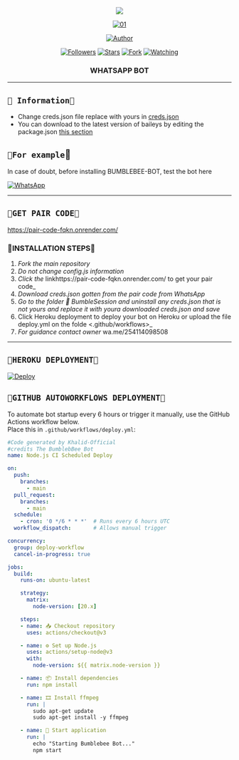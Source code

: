 
<p align="center"> 
<img src="https://komarev.com/ghpvc/?username=khalid-official&color=brightgreen" />

<p align="center">
    <a href="https://ibb.co/N6NMDtn"><img src="https://telegra.ph/file/a1fd461c49539f754af23.jpg" alt="01" border="0" /></a>
<p/>
<p align="center">
<a href="https://github.com/khalid-official"><img title="Author" src="https://img.shields.io/badge/BUMBLEBEE-BOT-black?style=for-the-badge&logo=whatsApp"></a>
<p/>
<p align="center">
<a href="https://github.com/khalid-official?tab=followers"><img title="Followers" src="https://img.shields.io/github/followers/khalid-official?label=Followers&style=social"></a>
<a href="https://github.com/khalid-official/BUMBLEBEE-BOT/stargazers/"><img title="Stars" src="https://img.shields.io/github/stars/khalid-official/BUMBLEBEE-BOT?&style=social"></a>
<a href="https://github.com/khalid-official/BUMBLEBEE-BOT/network/members"><img title="Fork" src="https://img.shields.io/github/forks/khalid-official/BUMBLEBEE-BOT?style=social"></a>
<a href="https://github.com/khalid-official/BUMBLEBEE-BOT/watchers"><img title="Watching" src="https://img.shields.io/github/watchers/khalid-official/BUMBLEBEE-BOT?label=Watching&style=social"></a>
</p>



<h3 align="center">WHATSAPP BOT</h3>

***
## ```🐝 Information🐝```
- Change creds.json file replace with yours in [creds.json](https://github.com/Khalid-official/BUMBLEBEE-BOT/edit/main/BumbleSession/creds.json)
- You can download to the latest version of baileys by editing the package.json [this section](https://github.com/khalid-official/BUMBLEBEE-BOT/blob/main/package.json#L42)


## ```🐝For example```🐝
In case of doubt, before installing BUMBLEBEE-BOT, test the bot here

[![WhatsApp](https://img.shields.io/badge/BUMBLEBEE-BOT-25D366?style=for-the-badge&logo=whatsapp&logoColor=white)](https://linkbio.co/6032406az4dFk) 

***

## ```🐝GET PAIR CODE🐝```
https://pair-code-fqkn.onrender.com/

### 🐝INSTALLATION STEPS🐝
1. _Fork the main repository_
2. _Do not change config.js information_
3. _Click the_ linkhttps://pair-code-fqkn.onrender.com/ to get your pair code_
4. _Download creds.json gotten from the pair code from WhatsApp_
5. _Go to the folder 📂 BumbleSession and uninstall any creds.json that is not yours and replace it with youra downloaded creds.json and save_
6. Click Heroku deployment to deploy your bot on Heroku or upload the file deploy.yml on the folde <.github/workflows>_
7. _For guidance contact owner_ wa.me/254114098508
------------------


## ```🐝HEROKU DEPLOYMENT🐝```

[![Deploy](https://www.herokucdn.com/deploy/button.svg)](https://heroku.com/deploy?template=https://github.com/Khalid-official/BUMBLEBEE-BOT)


## ```🐝GITHUB AUTOWORKFLOWS DEPLOYMENT🐝```

To automate bot startup every 6 hours or trigger it manually, use the GitHub Actions workflow below.  
Place this in `.github/workflows/deploy.yml`:

```yaml
#Code generated by Khalid-Official
#credits The BumblebBee Bot
name: Node.js CI Scheduled Deploy

on:
  push:
    branches:
      - main
  pull_request:
    branches:
      - main
  schedule:
    - cron: '0 */6 * * *'  # Runs every 6 hours UTC
  workflow_dispatch:       # Allows manual trigger

concurrency:
  group: deploy-workflow
  cancel-in-progress: true

jobs:
  build:
    runs-on: ubuntu-latest

    strategy:
      matrix:
        node-version: [20.x]

    steps:
    - name: 📥 Checkout repository
      uses: actions/checkout@v3

    - name: ⚙️ Set up Node.js
      uses: actions/setup-node@v3
      with:
        node-version: ${{ matrix.node-version }}

    - name: 📦 Install dependencies
      run: npm install

    - name: 🎞️ Install ffmpeg
      run: |
        sudo apt-get update
        sudo apt-get install -y ffmpeg

    - name: 🚀 Start application
      run: |
        echo "Starting Bumblebee Bot..."
        npm start
